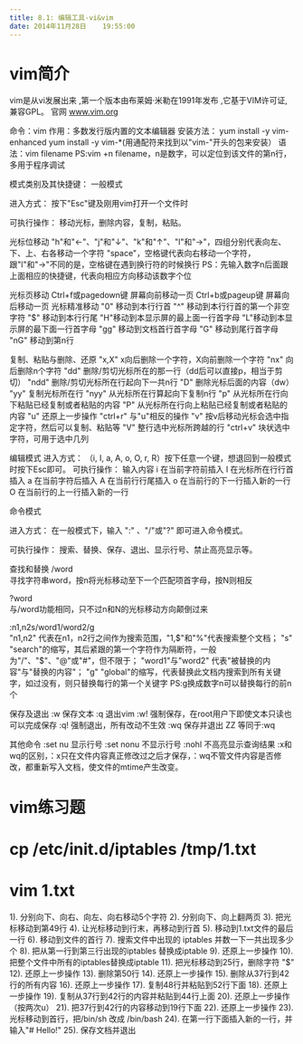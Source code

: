 ```yaml
---
title: 8.1: 编辑工具-vi&vim
date: 2014年11月28日	 19:55:00
---
```

 
vim简介
=============================================
vim是从vi发展出来 ,第一个版本由布莱姆·米勒在1991年发布 ,它基于VIM许可证,兼容GPL。 官网 www.vim.org
 
命令：vim
作用：多数发行版内置的文本编辑器
安装方法： 
yum install -y vim-enhanced
yum install -y vim-*(用通配符来找到以"vim-"开头的包来安装）
语法：vim  filename 
PS:vim +n filename，n是数字，可以定位到该文件的第n行，多用于程序调试
 
模式类别及其快捷键：
一般模式
 
进入方式：
按下"Esc"键及刚用vim打开一个文件时
 
可执行操作：
移动光标，删除内容，复制，粘贴。
 
光标位移动
"h"和"←"、"j"和"↓"、"k"和"↑"、"l"和"→"，四组分别代表向左、下、上、右各移动一个字符
"space"，空格键代表向右移动一个字符，跟"l"和"→"不同的是，空格键在遇到换行符的时候换行
PS：先输入数字n后面跟上面相应的快捷键，代表向相应方向移动该数字个位
 
光标页移动
Ctrl+f或pagedown键        屏幕向前移动一页
Ctrl+b或pageup键        屏幕向后移动一页
光标精准移动
"0"  移动到本行行首
"^" 移动到本行行首的第一个非空字符
"$" 移动到本行行尾
"H"移动到本显示屏的最上面一行首字母
"L"移动到本显示屏的最下面一行首字母
"gg" 移动到文档首行首字母
"G"  移动到尾行首字母
"nG" 移动到第n行
 
复制、粘贴与删除、还原
"x,X"   x向后删除一个字符，X向前删除一个字符
"nx"    向后删除n个字符
"dd"    删除/剪切光标所在的那一行（dd后可以直接p，相当于剪切）
"ndd" 删除/剪切光标所在行起向下一共n行
"D"      删除光标后面的内容（dw）
"yy"    复制光标所在行
"nyy" 从光标所在行算起向下复制n行
"p"      从光标所在行向下粘贴已经复制或者粘贴的内容
"P"      从光标所在行向上粘贴已经复制或者粘贴的内容
"u"     还原上一步操作
"ctrl+r"   与"u"相反的操作
"v"      按v后移动光标会选中指定字符，然后可以复制、粘贴等
"V"        整行选中光标所跨越的行
"ctrl+v"  块状选中字符，可用于选中几列
 
编辑模式
进入方式：
（i, I, a, A, o, O, r, R）按下任意一个键，想退回到一般模式时按下Esc即可。
可执行操作：
输入内容
i                在当前字符前插入
I                在光标所在行行首插入
a                在当前字符后插入
A                在当前行行尾插入
o                在当前行的下一行插入新的一行
O                在当前行的上一行插入新的一行
 
 
命令模式
 
进入方式：
在一般模式下，输入 ":" 、"/"或"?" 即可进入命令模式。
 
可执行操作：
搜索、替换、保存、退出、显示行号、禁止高亮显示等。
 
查找和替换
/word              
寻找字符串word，按n将光标移动至下一个匹配项首字母，按N则相反
 
?word              
与/word功能相同，只不过n和N的光标移动方向颠倒过来
 
:n1,n2s/word1/word2/g              
"n1,n2" 代表在n1，n2行之间作为搜索范围，"1,$"和"%"代表搜索整个文档；
"s" "search"的缩写，其后紧跟的第一个字符作为隔断符，一般为"/"、"$"、"@"或"#"，但不限于；
"word1"与"word2" 代表"被替换的内容"与"替换的内容"；
"g" "global"的缩写，代表替换此文档内搜索到所有关键字，如过没有，则只替换每行的第一个关键字
PS:g换成数字n可以替换每行的前n个
 
保存及退出
:w               保存文本
:q               退出vim
:w!               强制保存，在root用户下即使文本只读也可以完成保存
:q!               强制退出，所有改动不生效
:wq              保存并退出
ZZ         等同于:wq
 
其他命令
:set nu               显示行号
:set nonu               不显示行号
:nohl                不高亮显示查询结果
:x和wq的区别，：x只在文件内容真正修改过之后才保存，：wq不管文件内容是否修改，都重新写入文档，使文件的mtime产生改变。
 
vim练习题
=====================================================
# cp  /etc/init.d/iptables  /tmp/1.txt
# vim 1.txt
 
1). 分别向下、向右、向左、向右移动5个字符
2). 分别向下、向上翻两页
3). 把光标移动到第49行
4). 让光标移动到行末，再移动到行首
5). 移动到1.txt文件的最后一行
6). 移动到文件的首行
7). 搜索文件中出现的 iptables 并数一下一共出现多少个
8). 把从第一行到第三行出现的iptables 替换成iptable
9). 还原上一步操作
10). 把整个文件中所有的iptables替换成iptable
11). 把光标移动到25行，删除字符 "$"
12). 还原上一步操作
13). 删除第50行
14). 还原上一步操作
15). 删除从37行到42行的所有内容
16). 还原上一步操作
17). 复制48行并粘贴到52行下面
18). 还原上一步操作
19). 复制从37行到42行的内容并粘贴到44行上面
20). 还原上一步操作（按两次u）
21). 把37行到42行的内容移动到19行下面
22). 还原上一步操作
23). 光标移动到首行，把/bin/sh 改成 /bin/bash
24). 在第一行下面插入新的一行，并输入"# Hello!"
25). 保存文档并退出
